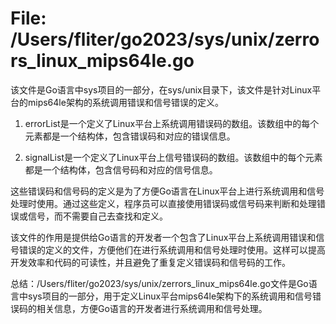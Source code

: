 # File: /Users/fliter/go2023/sys/unix/zerrors_linux_mips64le.go

该文件是Go语言中sys项目的一部分，在sys/unix目录下，该文件是针对Linux平台的mips64le架构的系统调用错误和信号错误的定义。

1. errorList是一个定义了Linux平台上系统调用错误码的数组。该数组中的每个元素都是一个结构体，包含错误码和对应的错误信息。

2. signalList是一个定义了Linux平台上信号错误码的数组。该数组中的每个元素都是一个结构体，包含信号码和对应的信号信息。

这些错误码和信号码的定义是为了方便Go语言在Linux平台上进行系统调用和信号处理时使用。通过这些定义，程序员可以直接使用错误码或信号码来判断和处理错误或信号，而不需要自己去查找和定义。

该文件的作用是提供给Go语言的开发者一个包含了Linux平台上系统调用错误和信号错误的定义的文件，方便他们在进行系统调用和信号处理时使用。这样可以提高开发效率和代码的可读性，并且避免了重复定义错误码和信号码的工作。

总结：/Users/fliter/go2023/sys/unix/zerrors_linux_mips64le.go文件是Go语言中sys项目的一部分，用于定义Linux平台mips64le架构下的系统调用和信号错误码的相关信息，方便Go语言的开发者进行系统调用和信号处理。

